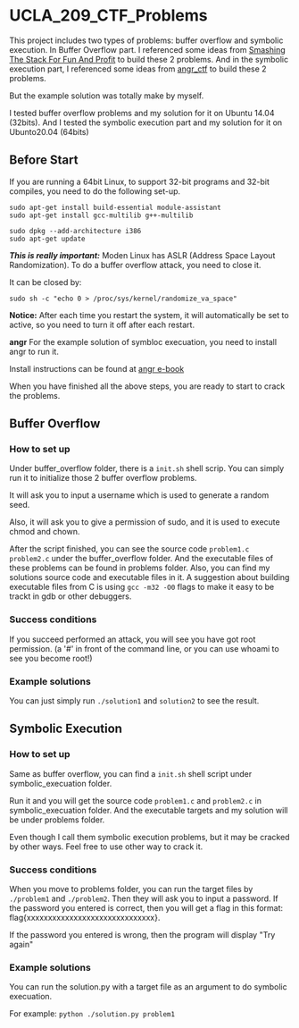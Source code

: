 # UCLA_209_CTF_Problems

This project includes two types of problems: buffer overflow and symbolic execution.
In Buffer Overflow part. I referenced some ideas from [Smashing The Stack For Fun And Profit](http://phrack.org/issues/49/14.html#article) to build these 2 problems.
And in the symbolic execution part, I referenced some ideas from [angr_ctf](https://github.com/jakespringer/angr_ctf) to build these 2 problems.

But the example solution was totally make by myself.

I tested buffer overflow problems and my solution for it on Ubuntu 14.04 (32bits).
And I tested the symbolic execution part and my solution for it on Ubunto20.04 (64bits)

## Before Start

If you are running a 64bit Linux, to support 32-bit programs and 32-bit compiles, you need to do the following set-up.

    sudo apt-get install build-essential module-assistant 
    sudo apt-get install gcc-multilib g++-multilib

    sudo dpkg --add-architecture i386
    sudo apt-get update

***This is really important:***
Moden Linux has ASLR (Address Space Layout Randomization). To do a buffer overflow attack, you need to close it.

It can be closed by: 

    sudo sh -c "echo 0 > /proc/sys/kernel/randomize_va_space"
    
**Notice:** After each time you restart the system, it will automatically be set to active, so you need to turn it off after each restart.

**angr**
For the example solution of symbloc execuation, you need to install angr to run it.

Install instructions can be found at [angr e-book](https://docs.angr.io/introductory-errata/install)

When you have finished all the above steps, you are ready to start to crack the problems.

## Buffer Overflow

### How to set up
Under buffer_overflow folder, there is a `init.sh` shell scrip. You can simply run it to initialize those 2 buffer overflow problems.

It will ask you to input a username which is used to generate a random seed.

Also, it will ask you to give a permission of sudo, and it is used to execute chmod and chown.

After the script finished, you can see the source code `problem1.c` `problem2.c` under the buffer_overflow folder. 
And the executable files of these problems can be found in problems folder. Also, you can find my solutions source code and executable files in it.
A suggestion about building executable files from C is using `gcc -m32 -O0` flags to make it easy to be trackt in gdb or other debuggers.

### Success conditions

If you succeed performed an attack, you will see you have got root  permission. (a '#' in front of the command line, or you can use whoami to see you become root!)

### Example solutions

You can just simply run `./solution1` and `solution2` to see the result.


## Symbolic Execution

### How to set up
Same as buffer overflow, you can find a `init.sh` shell script under symbolic_execuation folder.

Run it and you will get the source code `problem1.c` and `problem2.c` in symbolic_execuation folder.
And the executable targets and my solution will be under problems folder.

Even though I call them symbolic execution problems, but it may be cracked by other ways. Feel free to use other way to crack it.

### Success conditions
When you move to problems folder, you can run the target files by `./problem1` and `./problem2`. Then they will ask you to input a password.
If the password you entered is correct, then you will get a flag in this format: flag{xxxxxxxxxxxxxxxxxxxxxxxxxxxxxx}.

If the password you entered is wrong, then the program will display "Try again"

### Example solutions

You can run the solution.py with a target file as an argument to do symbolic execuation.

For example:
`python ./solution.py problem1`

